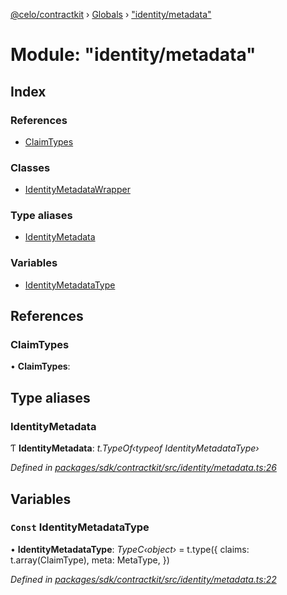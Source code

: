 [@celo/contractkit](../README.md) › [Globals](../globals.md) › ["identity/metadata"](_identity_metadata_.md)

# Module: "identity/metadata"

## Index

### References

* [ClaimTypes](_identity_metadata_.md#claimtypes)

### Classes

* [IdentityMetadataWrapper](../classes/_identity_metadata_.identitymetadatawrapper.md)

### Type aliases

* [IdentityMetadata](_identity_metadata_.md#identitymetadata)

### Variables

* [IdentityMetadataType](_identity_metadata_.md#const-identitymetadatatype)

## References

###  ClaimTypes

• **ClaimTypes**:

## Type aliases

###  IdentityMetadata

Ƭ **IdentityMetadata**: *t.TypeOf‹typeof IdentityMetadataType›*

*Defined in [packages/sdk/contractkit/src/identity/metadata.ts:26](https://github.com/celo-org/celo-monorepo/blob/contractkit-v1.2.2/packages/sdk/contractkit/src/identity/metadata.ts#L26)*

## Variables

### `Const` IdentityMetadataType

• **IdentityMetadataType**: *TypeC‹object›* = t.type({
  claims: t.array(ClaimType),
  meta: MetaType,
})

*Defined in [packages/sdk/contractkit/src/identity/metadata.ts:22](https://github.com/celo-org/celo-monorepo/blob/contractkit-v1.2.2/packages/sdk/contractkit/src/identity/metadata.ts#L22)*
